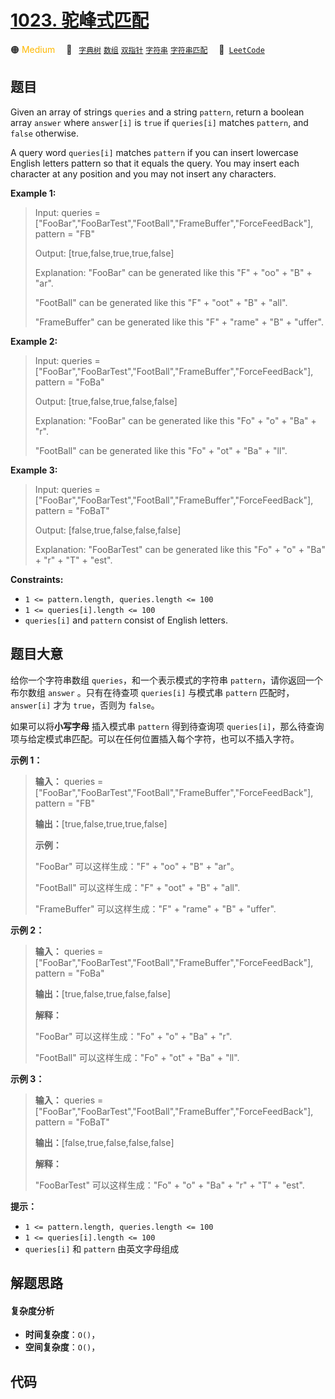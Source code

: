 # [1023. 驼峰式匹配](https://leetcode.com/problems/camelcase-matching)

🟠 <font color=#ffb800>Medium</font>&emsp; 🔖&ensp; [`字典树`](/leetcode/outline/tag/trie.md) [`数组`](/leetcode/outline/tag/array.md) [`双指针`](/leetcode/outline/tag/two-pointers.md) [`字符串`](/leetcode/outline/tag/string.md) [`字符串匹配`](/leetcode/outline/tag/string-matching.md)&emsp; 🔗&ensp;[`LeetCode`](https://leetcode.com/problems/camelcase-matching)


## 题目

Given an array of strings `queries` and a string `pattern`, return a boolean
array `answer` where `answer[i]` is `true` if `queries[i]` matches `pattern`,
and `false` otherwise.

A query word `queries[i]` matches `pattern` if you can insert lowercase
English letters pattern so that it equals the query. You may insert each
character at any position and you may not insert any characters.



**Example 1:**

> Input: queries = ["FooBar","FooBarTest","FootBall","FrameBuffer","ForceFeedBack"], pattern = "FB"
> 
> Output: [true,false,true,true,false]
> 
> Explanation: "FooBar" can be generated like this "F" + "oo" + "B" + "ar".
> 
> "FootBall" can be generated like this "F" + "oot" + "B" + "all".
> 
> "FrameBuffer" can be generated like this "F" + "rame" + "B" + "uffer".

**Example 2:**

> Input: queries = ["FooBar","FooBarTest","FootBall","FrameBuffer","ForceFeedBack"], pattern = "FoBa"
> 
> Output: [true,false,true,false,false]
> 
> Explanation: "FooBar" can be generated like this "Fo" + "o" + "Ba" + "r".
> 
> "FootBall" can be generated like this "Fo" + "ot" + "Ba" + "ll".

**Example 3:**

> Input: queries = ["FooBar","FooBarTest","FootBall","FrameBuffer","ForceFeedBack"], pattern = "FoBaT"
> 
> Output: [false,true,false,false,false]
> 
> Explanation: "FooBarTest" can be generated like this "Fo" + "o" + "Ba" + "r" + "T" + "est".

**Constraints:**

  * `1 <= pattern.length, queries.length <= 100`
  * `1 <= queries[i].length <= 100`
  * `queries[i]` and `pattern` consist of English letters.


## 题目大意

给你一个字符串数组 `queries`，和一个表示模式的字符串 `pattern`，请你返回一个布尔数组 `answer` 。只有在待查项
`queries[i]` 与模式串 `pattern` 匹配时， `answer[i]` 才为 `true`，否则为 `false`。

如果可以将**小写字母** 插入模式串 `pattern` 得到待查询项
`queries[i]`，那么待查询项与给定模式串匹配。可以在任何位置插入每个字符，也可以不插入字符。



**示例 1：**

> 
> 
> 
> 
> 
> **输入：** queries = ["FooBar","FooBarTest","FootBall","FrameBuffer","ForceFeedBack"], pattern = "FB"
> 
> **输出：**[true,false,true,true,false]
> 
> **示例：**
> 
> "FooBar" 可以这样生成："F" + "oo" + "B" + "ar"。
> 
> "FootBall" 可以这样生成："F" + "oot" + "B" + "all".
> 
> "FrameBuffer" 可以这样生成："F" + "rame" + "B" + "uffer".

**示例 2：**

> 
> 
> 
> 
> 
> **输入：** queries = ["FooBar","FooBarTest","FootBall","FrameBuffer","ForceFeedBack"], pattern = "FoBa"
> 
> **输出：**[true,false,true,false,false]
> 
> **解释：**
> 
> "FooBar" 可以这样生成："Fo" + "o" + "Ba" + "r".
> 
> "FootBall" 可以这样生成："Fo" + "ot" + "Ba" + "ll".
> 
> 

**示例 3：**

> 
> 
> 
> 
> 
> **输入：** queries = ["FooBar","FooBarTest","FootBall","FrameBuffer","ForceFeedBack"], pattern = "FoBaT"
> 
> **输出：**[false,true,false,false,false]
> 
> **解释：**
> 
> "FooBarTest" 可以这样生成："Fo" + "o" + "Ba" + "r" + "T" + "est".
> 
> 



**提示：**

  * `1 <= pattern.length, queries.length <= 100`
  * `1 <= queries[i].length <= 100`
  * `queries[i]` 和 `pattern` 由英文字母组成


## 解题思路

#### 复杂度分析

- **时间复杂度**：`O()`，
- **空间复杂度**：`O()`，

## 代码

```javascript

```